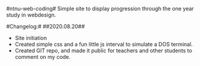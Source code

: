 #ntnu-web-coding#
Simple site to display progression through the one year study in webdesign.

#Changelog:# 
##2020.08.20##
* Site initiation
* Created simple css and a fun little js interval to simulate a DOS terminal.
* Created GIT repo, and made it public for teachers and other students to comment on my code.
